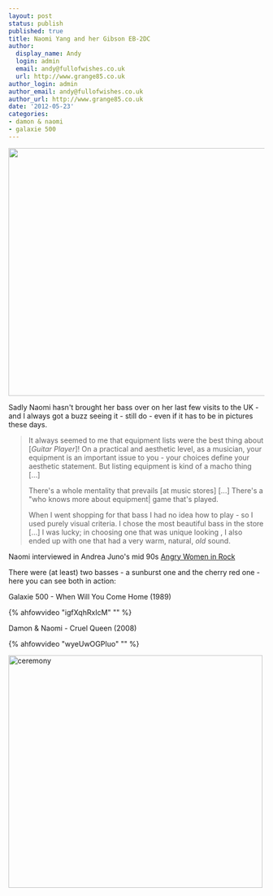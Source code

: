```yaml
---
layout: post
status: publish
published: true
title: Naomi Yang and her Gibson EB-2DC
author:
  display_name: Andy
  login: admin
  email: andy@fullofwishes.co.uk
  url: http://www.grange85.co.uk
author_login: admin
author_email: andy@fullofwishes.co.uk
author_url: http://www.grange85.co.uk
date: '2012-05-23'
categories:
- damon & naomi
- galaxie 500
---
```

<p><img alt="" src="https://media.fullofwishes.co.uk/images/misc/naomi-89-07.jpg" title="Naomi in 1989 and 2007" class="aligncenter" width="550" height="488" /></p>
<p>Sadly Naomi hasn't brought her bass over on her last few visits to the UK - and I always got a buzz seeing it - still do - even if it has to be in pictures these days. </p>
<blockquote><p>It always seemed to me that equipment lists were the best thing about [<em>Guitar Player</em>]! On a practical and aesthetic level, as a musician, your equipment is an important issue to you - your choices define your aesthetic statement. But listing equipment is kind of a macho thing [...] </p>
<p>There's a whole mentality that prevails [at music stores] [...] There's a "who knows more about equipment| game that's played.</p>
<p>When I went shopping for that bass I had no idea how to play - so I used purely visual criteria. I chose the most beautiful bass in the store [...] I was lucky; in choosing one that was unique looking , I also ended up with one that had a very warm, natural, <em>old</em> sound.</p></blockquote>
<p>Naomi interviewed in Andrea Juno's mid 90s <a href="http://www.amazon.com/gp/product/0965104206/ref=as_li_ss_tl?ie=UTF8&tag=aheadfullofwi-20&linkCode=as2&camp=1789&creative=390957&creativeASIN=0965104206">Angry Women in Rock</a></p>
<p>There were (at least) two basses - a sunburst one and the cherry red one - here you can see both in action:</p>
<p>Galaxie 500 - When Will You Come Home (1989)<br />

{% ahfowvideo "igfXqhRxIcM" "" %}

<p>Damon & Naomi - Cruel Queen (2008)<br />

{% ahfowvideo "wyeUwOGPIuo" "" %}

<p><a href="http://www.flickr.com/photos/shangai_produzione/3331817856/" title="ceremony by banned, on Flickr"><img class="aligncenter" src="https://farm4.staticflickr.com/3617/3331817856_8f2e0a31fa.jpg" width="500" height="458" alt="ceremony"></a></p>
